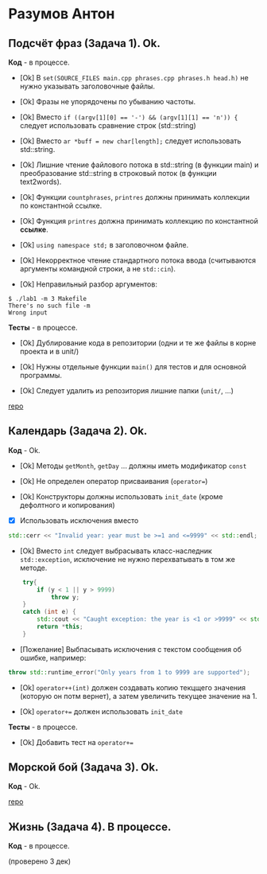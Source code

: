 # Разумов Антон

## Подсчёт фраз (Задача 1). Ok.

**Код** - в процессе.

- [Ok] В `set(SOURCE_FILES main.cpp phrases.cpp phrases.h head.h)` не нужно указывать заголовочные файлы.

- [Ok] Фразы не упорядочены по убыванию частоты.

- [Ok] Вместо `if ((argv[1][0] == '-') && (argv[1][1] == 'n')) {` следует использовать сравнение строк (std::string)

- [Ok] Вместо `ar *buff = new char[length];` следует использовать std::string.

- [Ok] Лишние чтение файлового потока в std::string (в функции main) и преобразование std::string в строковый поток (в функции text2words).

- [Ok] Функции `countphrases`, `printres` должны принимать коллекции по константной ссылке.

- [Ok] Функция `printres` должна принимать коллекцию по константной **ссылке**.

- [Ok] `using namespace std;` в заголовочном файле.

- [Ok] Некорректное чтение стандартного потока ввода (считываются аргументы командной строки, а не `std::cin`).

- [Ok] Неправильный разбор аргументов:
```
$ ./lab1 -m 3 Makefile
There's no such file -m
Wrong input
```

**Тесты** - в процессе.

- [Ok] Дублирование кода в репозитории (одни и те же файлы в корне проекта и в unit/)

- [Ok] Нужны отдельные функции `main()` для тестов и для основной программы.

- [Ok] Следует удалить из репозитория лишние папки (`unit/`, ...)

[repo](https://bitbucket.org/a_razumov_oop/lab1)

## Календарь (Задача 2). Ok.

**Код** - Ok.

- [Ok] Методы `getMonth`, `getDay` ... должны иметь модификатор `const`

- [Ok] Не определен оператор присваивания (`operator=`)

- [Ok] Конструкторы должны использовать `init_date` (кроме дефолтного и копирования)

- [X] Использовать исключения вместо 
```C++
std::cerr << "Invalid year: year must be >=1 and <=9999" << std::endl;
```

- [Ok] Вместо `int` следует выбрасывать класс-наследник `std::exception`, исключение не нужно перехватывать в том же методе.
```C++
    try{
        if (y < 1 || y > 9999)
            throw y;
    }   
    catch (int e) {
        std::cout << "Caught exception: the year is <1 or >9999" << std::endl;
        return *this;
    }
```

- [Пожелание] Выбпасывать исключения с текстом сообщения об ошибке, например:
```C++
throw std::runtime_error("Only years from 1 to 9999 are supported");
```


- [Ok] `operator++(int)` должен создавать копию текцщего значения (которую он потм вернет), а затем увеличить текущее значение на 1.

- [Ok] `operator+=` должен использовать `init_date`

**Тесты** - в процессе.

- [Ok] Добавить тест на `operator+=`

## Морской бой (Задача 3). Ok.

**Код** - Ok.

[repo](https://bitbucket.org/a_razumov_oop/lab3/overview)

## Жизнь (Задача 4). В процессе.

**Код** - в процессе.

(проверено 3 дек)
